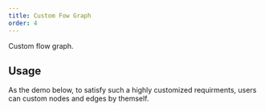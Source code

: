 ```yaml
---
title: Custom Fow Graph
order: 4
---
```


Custom flow graph.

## Usage

As the demo below, to satisfy such a highly customized requirments, users can custom nodes and edges by themself.